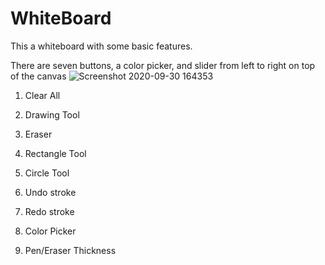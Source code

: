 # WhiteBoard
This a whiteboard with some basic features.

There are seven buttons, a color picker, and slider from left to right on top of the canvas
![Screenshot 2020-09-30 164353](https://user-images.githubusercontent.com/60533447/94751131-89d08f80-033c-11eb-9288-19a7d91974b5.png)
1. Clear All

2. Drawing Tool

3. Eraser

4. Rectangle Tool

5. Circle Tool

6. Undo stroke

7. Redo stroke

8. Color Picker

9. Pen/Eraser Thickness

